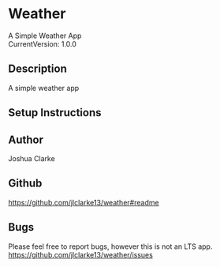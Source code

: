 # Weather
A Simple Weather App\
CurrentVersion: 1.0.0

## Description
A simple weather app

## Setup Instructions

## Author
Joshua Clarke

## Github
https://github.com/jlclarke13/weather#readme

## Bugs
Please feel free to report bugs, however this is not an LTS app.\
https://github.com/jlclarke13/weather/issues
